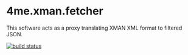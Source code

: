 # 4me.xman.fetcher

This software acts as a proxy translating XMAN XML format to filtered JSON.

[![build status](https://gitlab.com/devteamreims/4me.xman.fetcher/badges/master/build.svg)](https://gitlab.com/devteamreims/4me.xman.fetcher/commits/master)
